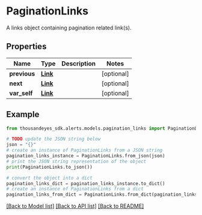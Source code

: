 # PaginationLinks

A links object containing pagination related link(s).

## Properties

Name | Type | Description | Notes
------------ | ------------- | ------------- | -------------
**previous** | [**Link**](Link.md) |  | [optional] 
**next** | [**Link**](Link.md) |  | [optional] 
**var_self** | [**Link**](Link.md) |  | [optional] 

## Example

```python
from thousandeyes_sdk.alerts.models.pagination_links import PaginationLinks

# TODO update the JSON string below
json = "{}"
# create an instance of PaginationLinks from a JSON string
pagination_links_instance = PaginationLinks.from_json(json)
# print the JSON string representation of the object
print(PaginationLinks.to_json())

# convert the object into a dict
pagination_links_dict = pagination_links_instance.to_dict()
# create an instance of PaginationLinks from a dict
pagination_links_from_dict = PaginationLinks.from_dict(pagination_links_dict)
```
[[Back to Model list]](../README.md#documentation-for-models) [[Back to API list]](../README.md#documentation-for-api-endpoints) [[Back to README]](../README.md)


